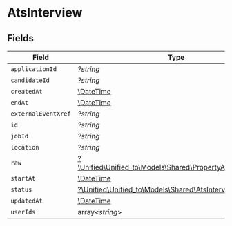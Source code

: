 # AtsInterview


## Fields

| Field                                                                                                        | Type                                                                                                         | Required                                                                                                     | Description                                                                                                  |
| ------------------------------------------------------------------------------------------------------------ | ------------------------------------------------------------------------------------------------------------ | ------------------------------------------------------------------------------------------------------------ | ------------------------------------------------------------------------------------------------------------ |
| `applicationId`                                                                                              | *?string*                                                                                                    | :heavy_minus_sign:                                                                                           | N/A                                                                                                          |
| `candidateId`                                                                                                | *?string*                                                                                                    | :heavy_minus_sign:                                                                                           | N/A                                                                                                          |
| `createdAt`                                                                                                  | [\DateTime](https://www.php.net/manual/en/class.datetime.php)                                                | :heavy_minus_sign:                                                                                           | N/A                                                                                                          |
| `endAt`                                                                                                      | [\DateTime](https://www.php.net/manual/en/class.datetime.php)                                                | :heavy_minus_sign:                                                                                           | N/A                                                                                                          |
| `externalEventXref`                                                                                          | *?string*                                                                                                    | :heavy_minus_sign:                                                                                           | N/A                                                                                                          |
| `id`                                                                                                         | *?string*                                                                                                    | :heavy_minus_sign:                                                                                           | N/A                                                                                                          |
| `jobId`                                                                                                      | *?string*                                                                                                    | :heavy_minus_sign:                                                                                           | N/A                                                                                                          |
| `location`                                                                                                   | *?string*                                                                                                    | :heavy_minus_sign:                                                                                           | N/A                                                                                                          |
| `raw`                                                                                                        | [?\Unified\Unified_to\Models\Shared\PropertyAtsInterviewRaw](../../Models/Shared/PropertyAtsInterviewRaw.md) | :heavy_minus_sign:                                                                                           | N/A                                                                                                          |
| `startAt`                                                                                                    | [\DateTime](https://www.php.net/manual/en/class.datetime.php)                                                | :heavy_minus_sign:                                                                                           | N/A                                                                                                          |
| `status`                                                                                                     | [?\Unified\Unified_to\Models\Shared\AtsInterviewStatus](../../Models/Shared/AtsInterviewStatus.md)           | :heavy_minus_sign:                                                                                           | N/A                                                                                                          |
| `updatedAt`                                                                                                  | [\DateTime](https://www.php.net/manual/en/class.datetime.php)                                                | :heavy_minus_sign:                                                                                           | N/A                                                                                                          |
| `userIds`                                                                                                    | array<*string*>                                                                                              | :heavy_minus_sign:                                                                                           | N/A                                                                                                          |